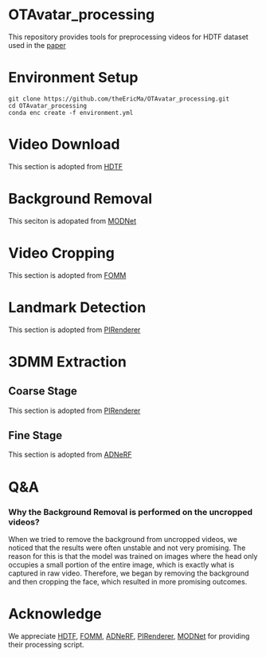 # OTAvatar_processing
This repository provides tools for preprocessing videos for HDTF dataset used in the [paper](https://github.com/theEricMa/OTAvatar)

# Environment Setup
```
git clone https://github.com/theEricMa/OTAvatar_processing.git
cd OTAvatar_processing
conda enc create -f environment.yml
```

# Video Download
This section is adopted from [HDTF](https://github.com/MRzzm/HDTF)

# Background Removal
This seciton is adopated from [MODNet](https://github.com/ZHKKKe/MODNet)

# Video Cropping
This section is adopted from [FOMM](https://github.com/AliaksandrSiarohin/video-preprocessing)

# Landmark Detection
This section is adopted from [PIRenderer](https://github.com/RenYurui/PIRender)

# 3DMM Extraction
## Coarse Stage
This section is adopted from [PIRenderer](https://github.com/RenYurui/PIRender)

## Fine Stage
This section is adopted from [ADNeRF](https://github.com/YudongGuo/AD-NeRF)

# Q&A
### Why the Background Removal is performed on the uncropped videos?
When we tried to remove the background from uncropped videos, we noticed that the results were often unstable and not very promising. The reason for this is that the model was trained on images where the head only occupies a small portion of the entire image, which is exactly what is captured in raw video. Therefore, we began by removing the background and then cropping the face, which resulted in more promising outcomes.

# Acknowledge
We appreciate [HDTF](https://github.com/MRzzm/HDTF), [FOMM](https://github.com/AliaksandrSiarohin/video-preprocessing), [ADNeRF](https://github.com/YudongGuo/AD-NeRF), [PIRenderer](https://github.com/RenYurui/PIRender), [MODNet](https://github.com/ZHKKKe/MODNet) for providing their processing script.
